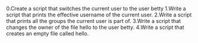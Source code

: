 0.Create a script that switches the current user to the user betty
1.Write a script that prints the effective username of the current user.
2.Write a script that prints all the groups the current user is part of.
3.Write a script that changes the owner of the file hello to the user betty.
4.Write a script that creates an empty file called hello.
